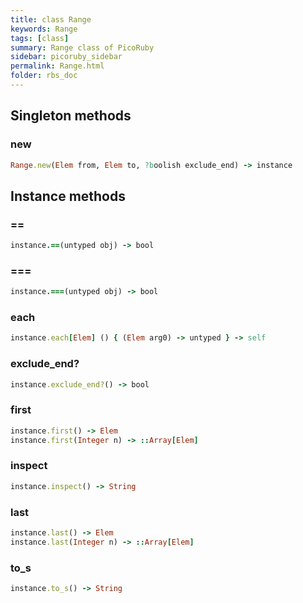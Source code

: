 ```yaml
---
title: class Range
keywords: Range
tags: [class]
summary: Range class of PicoRuby
sidebar: picoruby_sidebar
permalink: Range.html
folder: rbs_doc
---
```

## Singleton methods
### new

```ruby
Range.new(Elem from, Elem to, ?boolish exclude_end) -> instance
```
## Instance methods
### ==

```ruby
instance.==(untyped obj) -> bool
```
### ===

```ruby
instance.===(untyped obj) -> bool
```
### each

```ruby
instance.each[Elem] () { (Elem arg0) -> untyped } -> self
```
### exclude_end?

```ruby
instance.exclude_end?() -> bool
```
### first

```ruby
instance.first() -> Elem
instance.first(Integer n) -> ::Array[Elem]
```
### inspect

```ruby
instance.inspect() -> String
```
### last

```ruby
instance.last() -> Elem
instance.last(Integer n) -> ::Array[Elem]
```
### to_s

```ruby
instance.to_s() -> String
```
